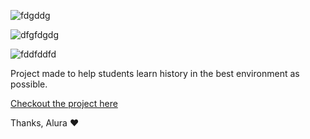 

![fdgddg](https://user-images.githubusercontent.com/61792159/90049130-c66ffb00-dcaa-11ea-866a-cfba0783a518.png)



![dfgfdgdg](https://user-images.githubusercontent.com/61792159/90050314-65492700-dcac-11ea-9289-b82bd6dae34b.png)

![fddfddfd](https://user-images.githubusercontent.com/61792159/90050638-dd175180-dcac-11ea-9259-87a44175b40c.png)


Project made to help students learn history in the best environment as possible.

[Checkout the project here](https://historiaflix.netlify.app/)

Thanks, Alura :heart: 


